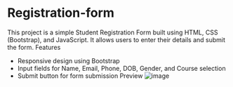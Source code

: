 # Registration-form
This project is a simple Student Registration Form built using HTML, CSS (Bootstrap), and JavaScript. It allows users to enter their details and submit the form. 
Features  
- Responsive design using Bootstrap  
- Input fields for Name, Email, Phone, DOB, Gender, and Course selection  
- Submit button for form submission
Preview
  ![image](https://github.com/user-attachments/assets/e0bfaa03-446f-4058-8541-92a199da9fc5)

